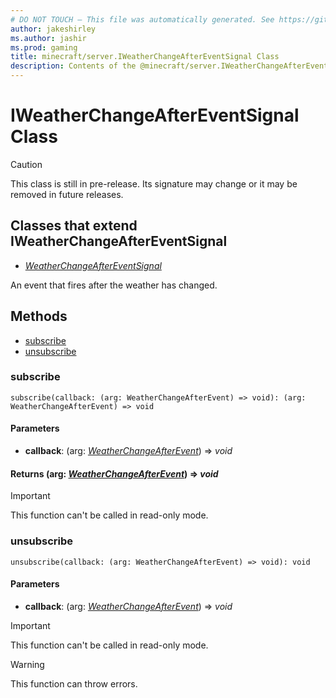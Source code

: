 ```yaml
---
# DO NOT TOUCH — This file was automatically generated. See https://github.com/mojang/minecraftapidocsgenerator to modify descriptions, examples, etc.
author: jakeshirley
ms.author: jashir
ms.prod: gaming
title: minecraft/server.IWeatherChangeAfterEventSignal Class
description: Contents of the @minecraft/server.IWeatherChangeAfterEventSignal class.
---
```

# IWeatherChangeAfterEventSignal Class

> [!CAUTION]
> This class is still in pre-release.  Its signature may change or it may be removed in future releases.

## Classes that extend IWeatherChangeAfterEventSignal
- [*WeatherChangeAfterEventSignal*](WeatherChangeAfterEventSignal.md)

An event that fires after the weather has changed.

## Methods
- [subscribe](#subscribe)
- [unsubscribe](#unsubscribe)

### **subscribe**
`
subscribe(callback: (arg: WeatherChangeAfterEvent) => void): (arg: WeatherChangeAfterEvent) => void
`

#### **Parameters**
- **callback**: (arg: [*WeatherChangeAfterEvent*](WeatherChangeAfterEvent.md)) => *void*

#### **Returns** (arg: [*WeatherChangeAfterEvent*](WeatherChangeAfterEvent.md)) => *void*

> [!IMPORTANT]
> This function can't be called in read-only mode.

### **unsubscribe**
`
unsubscribe(callback: (arg: WeatherChangeAfterEvent) => void): void
`

#### **Parameters**
- **callback**: (arg: [*WeatherChangeAfterEvent*](WeatherChangeAfterEvent.md)) => *void*

> [!IMPORTANT]
> This function can't be called in read-only mode.

> [!WARNING]
> This function can throw errors.
